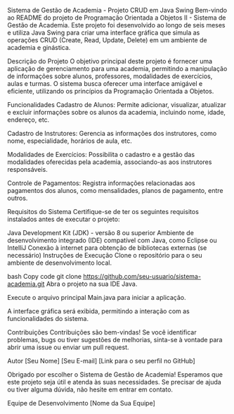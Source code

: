 Sistema de Gestão de Academia - Projeto CRUD em Java Swing
Bem-vindo ao README do projeto de Programação Orientada a Objetos II - Sistema de Gestão de Academia. Este projeto foi desenvolvido ao longo de seis meses e utiliza Java Swing para criar uma interface gráfica que simula as operações CRUD (Create, Read, Update, Delete) em um ambiente de academia e ginástica.

Descrição do Projeto
O objetivo principal deste projeto é fornecer uma aplicação de gerenciamento para uma academia, permitindo a manipulação de informações sobre alunos, professores, modalidades de exercícios, aulas e turmas. O sistema busca oferecer uma interface amigável e eficiente, utilizando os princípios da Programação Orientada a Objetos.

Funcionalidades
Cadastro de Alunos: Permite adicionar, visualizar, atualizar e excluir informações sobre os alunos da academia, incluindo nome, idade, endereço, etc.

Cadastro de Instrutores: Gerencia as informações dos instrutores, como nome, especialidade, horários de aula, etc.

Modalidades de Exercícios: Possibilita o cadastro e a gestão das modalidades oferecidas pela academia, associando-as aos instrutores responsáveis.

Controle de Pagamentos: Registra informações relacionadas aos pagamentos dos alunos, como mensalidades, planos de pagamento, entre outros.

Requisitos do Sistema
Certifique-se de ter os seguintes requisitos instalados antes de executar o projeto:

Java Development Kit (JDK) - versão 8 ou superior
Ambiente de desenvolvimento integrado (IDE) compatível com Java, como Eclipse ou IntelliJ
Conexão à internet para obtenção de bibliotecas externas (se necessário)
Instruções de Execução
Clone o repositório para o seu ambiente de desenvolvimento local.

bash
Copy code
git clone https://github.com/seu-usuario/sistema-academia.git
Abra o projeto na sua IDE Java.

Execute o arquivo principal Main.java para iniciar a aplicação.

A interface gráfica será exibida, permitindo a interação com as funcionalidades do sistema.

Contribuições
Contribuições são bem-vindas! Se você identificar problemas, bugs ou tiver sugestões de melhorias, sinta-se à vontade para abrir uma issue ou enviar um pull request.

Autor
[Seu Nome]
[Seu E-mail]
[Link para o seu perfil no GitHub]

Obrigado por escolher o Sistema de Gestão de Academia! Esperamos que este projeto seja útil e atenda às suas necessidades. Se precisar de ajuda ou tiver alguma dúvida, não hesite em entrar em contato.

Equipe de Desenvolvimento
[Nome da Sua Equipe]
